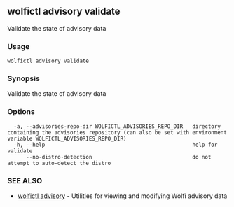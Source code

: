 ## wolfictl advisory validate

Validate the state of advisory data

### Usage

```
wolfictl advisory validate
```

### Synopsis

Validate the state of advisory data

### Options

```
  -a, --advisories-repo-dir WOLFICTL_ADVISORIES_REPO_DIR   directory containing the advisories repository (can also be set with environment variable WOLFICTL_ADVISORIES_REPO_DIR)
  -h, --help                                               help for validate
      --no-distro-detection                                do not attempt to auto-detect the distro
```

### SEE ALSO

* [wolfictl advisory](wolfictl_advisory.md)	 - Utilities for viewing and modifying Wolfi advisory data

